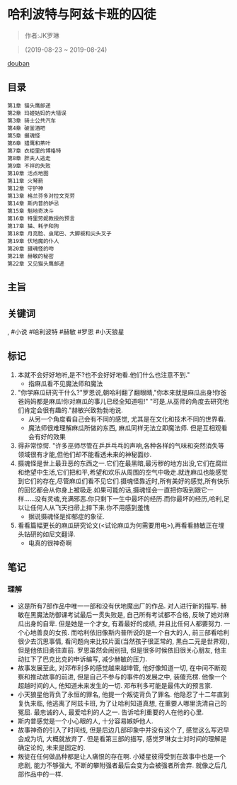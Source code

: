 # 哈利波特与阿兹卡班的囚徒

> 作者:JK罗琳

> (2019-08-23 ~ 2019-08-24)

[douban](https://book.douban.com/subject/1071241/)

## 目录
```
第1章 猫头鹰邮递
第2章 玛姬姑妈的大错误
第3章 骑士公共汽车
第4章 破釜酒吧
第5章 摄魂怪
第6章 猎鹰和茶叶
第7章 衣柜里的博格特
第8章 胖夫人逃走
第9章 不祥的失败
第10章 活点地图
第11章 火弩箭
第12章 守护神
第13章 格兰芬多对拉文克劳
第14章 斯内普的妒忌
第15章 魁地奇决斗
第16章 特里劳妮教授的预言
第17章 猫、耗子和狗
第18章 月亮脸、虫尾巴、大脚板和尖头叉子
第19章 伏地魔的仆人
第20章 摄魂怪的吻
第21章 赫敏的秘密
第22章 又见猫头鹰邮递
```

## 主旨

## 关键词
, #小说 #哈利波特 #赫敏 #罗恩 #小天狼星


## 标记
1. 本就不会好好地听,是不?也不会好好地看.他们什么也注意不到."
    * 指麻瓜看不见魔法师和魔法
2. "你学麻瓜研究干什么?"罗恩说,朝哈利翻了翻眼睛,"你本来就是麻瓜出身!你爸爸妈妈都是麻瓜!你对麻瓜的事儿已经全知道啦!" "可是,从巫师的角度去研究他们肯定会很有趣的."赫敏兴致勃勃地说.
    * 从另一个角度看自己会有不同的感觉, 尤其是在文化和技术不同的世界看.
    * 魔法师很难理解麻瓜所做的东西, 麻瓜同样无法立即魔法师. 但是互相观看会有好的效果
3. 得非常惊愕. "许多巫师尽管在乒乒乓乓的声响,各种各样的气味和突然消失等领域很有才能,但他们却不能看透未来的神秘面纱.
4. 摄魂怪是世上最丑恶的东西之一.它们在最黑暗,最污秽的地方出没,它们在腐烂和绝望中生活,它们把和平,希望和欢乐从周围的空气中吸走.就连麻瓜也能感觉到它们的存在,尽管麻瓜们看不见它们.摄魂怪靠近时,所有美好的感觉,所有快乐的回忆都会从你身上被吸走.如果可能的话,摄魂怪会一直把你吸到跟它一样……没有灵魂,充满邪恶.你只剩下一生中最坏的经历.而你最坏的经历,哈利,足以让任何人从飞天扫帚上摔下来.你不用感到羞愧
    * 据说摄魂怪是抑郁症的象征.
5. 看看篇幅更长的麻瓜研究论文(<试论麻瓜为何需要用电>),再看看赫敏正在埋头钻研的如尼文翻译.
    * 电真的很神奇啊

## 笔记


### 理解
* 这是所有7部作品中唯一一部和没有伏地魔出厂的作品. 对人进行新的描写. 赫敏在黑魔法防御课考试最后一贯失败是, 自己所有考试都不合格, 反映了她对麻瓜出身的自卑. 但是她是一个才女, 有着最好的成绩, 并且比任何人都要努力. 一个心地善良的女孩. 而哈利依旧像斯内普所说的是一个自大的人, 前三部看哈利很少去沉思事情, 看问题向来比较片面(当然孩子很正常的, 黑白二元是世界观), 但是他依旧勇往直前. 罗恩虽然会闹别扭, 但是很多时候依旧很关心朋友, 他主动扛下了巴克比克的申诉编写, 减少赫敏的压力.
* 故事发展至此, 对邓布利多的感觉越来越坤管, 他好像知道一切, 在中间不断观察和推动故事的前进, 但是自己不参与的事件的发展之中, 装傻充楞. 他像一个超越时间的人, 他知道未来发生的一切. 邓布利多可能是最伟大的预言家.
* 小天狼星他背负了永恒的罪名, 他提一个叛徒背负了罪名. 他隐忍了十二年直到复仇来临, 他逃离了阿兹卡班, 为了让哈利知道真想, 在重要人哪里洗清自己的冤屈. 最忠诚的人, 最爱哈利的人之一. 告诉哈利重要的人在他的心里.
* 斯内普感觉是一个小心眼的人, 十分容易嫉妒他人.
* 故事神奇的引入了时间线, 但是后边几部印象中并没有这个了, 感觉这么写迟早会成为坑, 大概就放弃了. 但是看第三部的描写, 感觉罗琳女士对时间的理解是确定论的, 未来是固定的.
* 叛徒在任何做品种都是让人痛恨的存在啊. 小矮星彼得受到在故事中也是一个悲剧, 能力不够强大, 不断的攀附强者最后会变为会被强者所舍弃. 就像之后几部作品中的一样.

